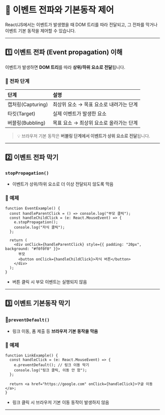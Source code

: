 # 📡 이벤트 전파와 기본동작 제어

React/JS에서는 이벤트가 발생했을 때 DOM 트리를 따라 전달되고, 그 전파를 막거나 이벤트 기본 동작을 제어할 수 있습니다.

---

## 1️⃣ 이벤트 전파 (Event propagation) 이해

이벤트가 발생하면 **DOM 트리**를 따라 **상위/하위 요소로 전달**됩니다.

### 🔹 전파 단계

|단계|설명|
|:---|:---|
|캡처링(Capturing)|최상위 요소 → 목표 요소로 내려가는 단계|
|타킷(Target)|실제 이벤트가 발생한 요소|
|버블링(Bubbling)|목표 요소 → 최상위 요소로 올라가는 단계|

> 💡 브라우저 기본 동작은 **버블링 단계에서 이벤트가 상위 요소로 전달**됩니다.

---

## 2️⃣ 이벤트 전파 막기

### `stopPropagation()`

- 이벤트가 상위/하위 요소로 더 이상 전달되지 않도록 막음

### 🧐 예제

```tsx
function EventExample() {
  const handleParentClick = () => console.log("부모 클릭");
  const handleChildClick = (e: React.MouseEvent) => {
    e.stopPropagation();
    console.log("자식 클릭");
  };

  return (
    <div onClick={handleParentClick} style={{ padding: "20px", background: "#f0f0f0" }}>
      부모
      <button onClick={handleChildClick}>자식 버튼</button>
    </div>
  );
}
```

- 버튼 클릭 시 부모 이벤트는 실행되지 않음

---

## 3️⃣ 이벤트 기본동작 막기

### 🔹`preventDefault()`

- 링크 이동, 폼 제출 등 **브라우저 기본 동작을 막음**

### 🧐 예제

```tsx
function LinkExample() {
  const handleClick = (e: React.MouseEvent) => {
    e.preventDefault(); // 링크 이동 막기
    console.log("링크 클릭, 이동 안 함");
  };

  return <a href="https://google.com" onClick={handleClick}>구글 이동</a>;
}
```

- 링크 클릭 시 브라우저 기본 이동 동작이 발생하지 않음

---